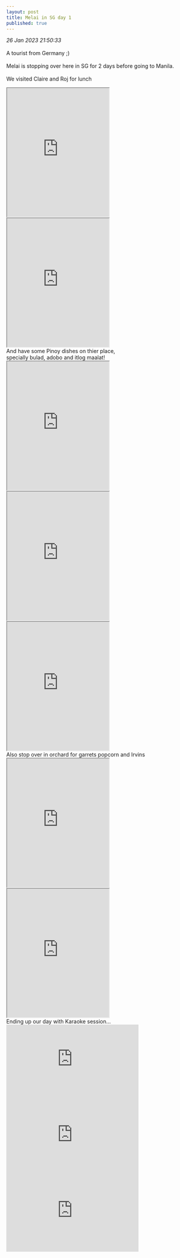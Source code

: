```yaml
---
layout: post
title: Melai in SG day 1
published: true
---
```

_26 Jan 2023 21:50:33_
<br>
<br>
A tourist from Germany ;)
<br>
<br>
Melai is stopping over here in SG for 2 days before going to Manila.
<br>
<br>
We visited Claire and Roj for lunch
<br>
<!--more-->
<iframe src="https://drive.google.com/file/d/1Mdrhh0lfdO2aO5kdKl3wJhq5Ghg_Zyk4/preview" width="270" height="340" allow="autoplay"></iframe>
<iframe src="https://drive.google.com/file/d/1UEK2znfUWsl7ZUju010P-t_pFdzBmuPt/preview" width="270" height="340" allow="autoplay"></iframe>
<br>
And have some Pinoy dishes on thier place,
<br>
specially bulad, adobo and itlog maalat!
<br>
<iframe src="https://drive.google.com/file/d/1NJGJzvzcG-y1xlvWTgrx9gE0TznmaxJW/preview" width="270" height="340" allow="autoplay"></iframe>
<iframe src="https://drive.google.com/file/d/1vvyi4GvdUqjtG8GHCu1Chi0T6CGPv3H1/preview" width="270" height="340" allow="autoplay"></iframe>
<iframe src="https://drive.google.com/file/d/1GafXbQCVoVMBM0NRElB6_mnZFscomaa1/preview" width="270" height="340" allow="autoplay"></iframe>
<br>
Also stop over in orchard for garrets popcorn and Irvins
<br>
<iframe src="https://drive.google.com/file/d/19dboLyaGiLRmLTydo41mq3tpM0FWSSs_/preview" width="270" height="340" allow="autoplay"></iframe>
<iframe src="https://drive.google.com/file/d/1Cfubp_3Sg9HEuOb_kRxrlcN8PTgJz_23/preview" width="270" height="340" allow="autoplay"></iframe>
<br>
Ending up our day with Karaoke session...
<br>
<iframe width="350" height="200"
src="https://www.youtube.com/embed/spTFmByN6Qo"
frameborder="0"
allow="accelerometer; autoplay; encrypted-media; gyroscope; picture-in-picture"
allowfullscreen></iframe>
<iframe width="350" height="200"
src="https://www.youtube.com/embed/b-w0ATurITI"
frameborder="0"
allow="accelerometer; autoplay; encrypted-media; gyroscope; picture-in-picture"
allowfullscreen></iframe>
<iframe width="350" height="200"
src="https://www.youtube.com/embed/JmrhfUAg38I"
frameborder="0"
allow="accelerometer; autoplay; encrypted-media; gyroscope; picture-in-picture"
allowfullscreen></iframe>
